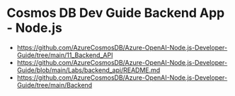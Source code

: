 # Cosmos DB Dev Guide Backend App - Node.js

* https://github.com/AzureCosmosDB/Azure-OpenAI-Node.js-Developer-Guide/tree/main/11_Backend_API
* https://github.com/AzureCosmosDB/Azure-OpenAI-Node.js-Developer-Guide/blob/main/Labs/backend_api/README.md
* https://github.com/AzureCosmosDB/Azure-OpenAI-Node.js-Developer-Guide/tree/main/Backend
